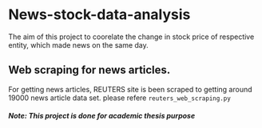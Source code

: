 # News-stock-data-analysis

  The aim of this project to coorelate the change in stock price of respective entity, which made news on the same day.
  
## Web scraping for news articles.

  For getting news articles, REUTERS site is been scraped to getting around 19000 news article data set.
  please refere `reuters_web_scraping.py`
  
  
##### Note: This project is done for academic thesis purpose
